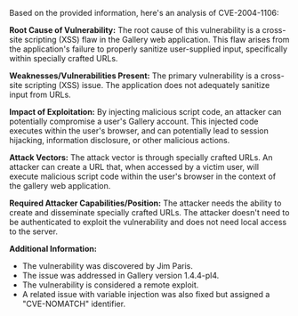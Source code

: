 Based on the provided information, here's an analysis of CVE-2004-1106:

**Root Cause of Vulnerability:**
The root cause of this vulnerability is a cross-site scripting (XSS) flaw in the Gallery web application. This flaw arises from the application's failure to properly sanitize user-supplied input, specifically within specially crafted URLs.

**Weaknesses/Vulnerabilities Present:**
The primary vulnerability is a cross-site scripting (XSS) issue. The application does not adequately sanitize input from URLs.

**Impact of Exploitation:**
By injecting malicious script code, an attacker can potentially compromise a user's Gallery account. This injected code executes within the user's browser, and can potentially lead to session hijacking, information disclosure, or other malicious actions.

**Attack Vectors:**
The attack vector is through specially crafted URLs. An attacker can create a URL that, when accessed by a victim user, will execute malicious script code within the user's browser in the context of the gallery web application.

**Required Attacker Capabilities/Position:**
The attacker needs the ability to create and disseminate specially crafted URLs. The attacker doesn't need to be authenticated to exploit the vulnerability and does not need local access to the server.

**Additional Information:**
- The vulnerability was discovered by Jim Paris.
- The issue was addressed in Gallery version 1.4.4-pl4.
- The vulnerability is considered a remote exploit.
- A related issue with variable injection was also fixed but assigned a "CVE-NOMATCH" identifier.